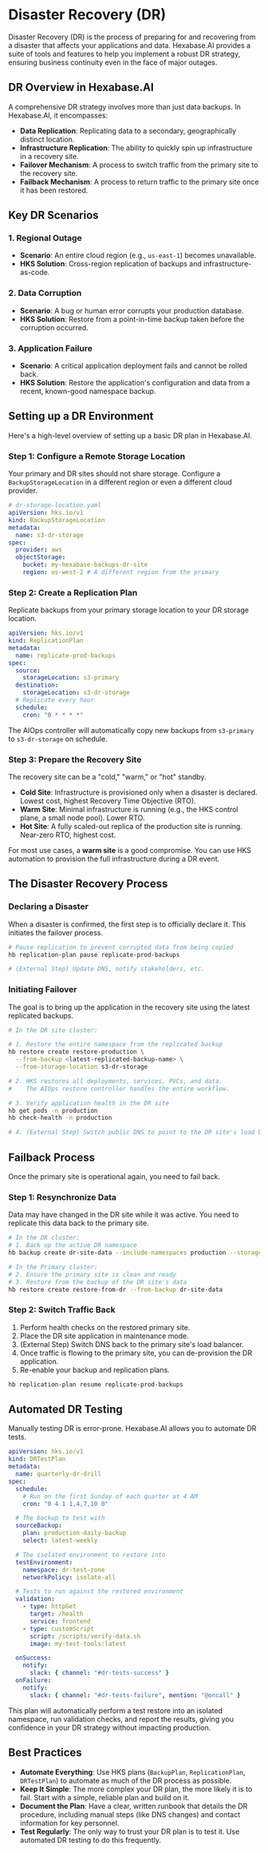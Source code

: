 # Disaster Recovery (DR)

Disaster Recovery (DR) is the process of preparing for and recovering from a disaster that affects your applications and data. Hexabase.AI provides a suite of tools and features to help you implement a robust DR strategy, ensuring business continuity even in the face of major outages.

## DR Overview in Hexabase.AI

A comprehensive DR strategy involves more than just data backups. In Hexabase.AI, it encompasses:

- **Data Replication**: Replicating data to a secondary, geographically distinct location.
- **Infrastructure Replication**: The ability to quickly spin up infrastructure in a recovery site.
- **Failover Mechanism**: A process to switch traffic from the primary site to the recovery site.
- **Failback Mechanism**: A process to return traffic to the primary site once it has been restored.

## Key DR Scenarios

### 1. Regional Outage

- **Scenario**: An entire cloud region (e.g., `us-east-1`) becomes unavailable.
- **HKS Solution**: Cross-region replication of backups and infrastructure-as-code.

### 2. Data Corruption

- **Scenario**: A bug or human error corrupts your production database.
- **HKS Solution**: Restore from a point-in-time backup taken before the corruption occurred.

### 3. Application Failure

- **Scenario**: A critical application deployment fails and cannot be rolled back.
- **HKS Solution**: Restore the application's configuration and data from a recent, known-good namespace backup.

## Setting up a DR Environment

Here's a high-level overview of setting up a basic DR plan in Hexabase.AI.

### Step 1: Configure a Remote Storage Location

Your primary and DR sites should not share storage. Configure a `BackupStorageLocation` in a different region or even a different cloud provider.

```yaml
# dr-storage-location.yaml
apiVersion: hks.io/v1
kind: BackupStorageLocation
metadata:
  name: s3-dr-storage
spec:
  provider: aws
  objectStorage:
    bucket: my-hexabase-backups-dr-site
    region: us-west-2 # A different region from the primary
```

### Step 2: Create a Replication Plan

Replicate backups from your primary storage location to your DR storage location.

```yaml
apiVersion: hks.io/v1
kind: ReplicationPlan
metadata:
  name: replicate-prod-backups
spec:
  source:
    storageLocation: s3-primary
  destination:
    storageLocation: s3-dr-storage
  # Replicate every hour
  schedule:
    cron: "0 * * * *"
```

The AIOps controller will automatically copy new backups from `s3-primary` to `s3-dr-storage` on schedule.

### Step 3: Prepare the Recovery Site

The recovery site can be a "cold," "warm," or "hot" standby.

- **Cold Site**: Infrastructure is provisioned only when a disaster is declared. Lowest cost, highest Recovery Time Objective (RTO).
- **Warm Site**: Minimal infrastructure is running (e.g., the HKS control plane, a small node pool). Lower RTO.
- **Hot Site**: A fully scaled-out replica of the production site is running. Near-zero RTO, highest cost.

For most use cases, a **warm site** is a good compromise. You can use HKS automation to provision the full infrastructure during a DR event.

## The Disaster Recovery Process

### Declaring a Disaster

When a disaster is confirmed, the first step is to officially declare it. This initiates the failover process.

```bash
# Pause replication to prevent corrupted data from being copied
hb replication-plan pause replicate-prod-backups

# (External Step) Update DNS, notify stakeholders, etc.
```

### Initiating Failover

The goal is to bring up the application in the recovery site using the latest replicated backups.

```bash
# In the DR site cluster:

# 1. Restore the entire namespace from the replicated backup
hb restore create restore-production \
  --from-backup <latest-replicated-backup-name> \
  --from-storage-location s3-dr-storage

# 2. HKS restores all deployments, services, PVCs, and data.
#    The AIOps restore controller handles the entire workflow.

# 3. Verify application health in the DR site
hb get pods -n production
hb check-health -n production

# 4. (External Step) Switch public DNS to point to the DR site's load balancer.
```

## Failback Process

Once the primary site is operational again, you need to fail back.

### Step 1: Resynchronize Data

Data may have changed in the DR site while it was active. You need to replicate this data back to the primary site.

```bash
# In the DR cluster:
# 1. Back up the active DR namespace
hb backup create dr-site-data --include-namespaces production --storage-location s3-dr-storage

# In the Primary cluster:
# 2. Ensure the primary site is clean and ready
# 3. Restore from the backup of the DR site's data
hb restore create restore-from-dr --from-backup dr-site-data
```

### Step 2: Switch Traffic Back

1.  Perform health checks on the restored primary site.
2.  Place the DR site application in maintenance mode.
3.  (External Step) Switch DNS back to the primary site's load balancer.
4.  Once traffic is flowing to the primary site, you can de-provision the DR application.
5.  Re-enable your backup and replication plans.

```bash
hb replication-plan resume replicate-prod-backups
```

## Automated DR Testing

Manually testing DR is error-prone. Hexabase.AI allows you to automate DR tests.

```yaml
apiVersion: hks.io/v1
kind: DRTestPlan
metadata:
  name: quarterly-dr-drill
spec:
  schedule:
    # Run on the first Sunday of each quarter at 4 AM
    cron: "0 4 1 1,4,7,10 0"

  # The backup to test with
  sourceBackup:
    plan: production-daily-backup
    select: latest-weekly

  # The isolated environment to restore into
  testEnvironment:
    namespace: dr-test-zone
    networkPolicy: isolate-all

  # Tests to run against the restored environment
  validation:
    - type: httpGet
      target: /health
      service: frontend
    - type: customScript
      script: /scripts/verify-data.sh
      image: my-test-tools:latest

  onSuccess:
    notify:
      slack: { channel: "#dr-tests-success" }
  onFailure:
    notify:
      slack: { channel: "#dr-tests-failure", mention: "@oncall" }
```

This plan will automatically perform a test restore into an isolated namespace, run validation checks, and report the results, giving you confidence in your DR strategy without impacting production.

## Best Practices

- **Automate Everything**: Use HKS plans (`BackupPlan`, `ReplicationPlan`, `DRTestPlan`) to automate as much of the DR process as possible.
- **Keep It Simple**: The more complex your DR plan, the more likely it is to fail. Start with a simple, reliable plan and build on it.
- **Document the Plan**: Have a clear, written runbook that details the DR procedure, including manual steps (like DNS changes) and contact information for key personnel.
- **Test Regularly**: The only way to trust your DR plan is to test it. Use automated DR testing to do this frequently.
